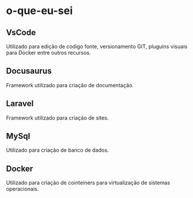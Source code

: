 # o-que-eu-sei

## VsCode
Utilizado para edição de codigo fonte, versionamento GIT, pluguins visuais para Docker entre outros recursos.

## Docusaurus
Framework utilizado para criação de documentação.

## Laravel
Framework utilizado para criação de sites.

## MySql
Utilizado para criação de banco de dados.

## Docker
Utilizado para criação de cointeiners para virtualização de sistemas operacionais.
